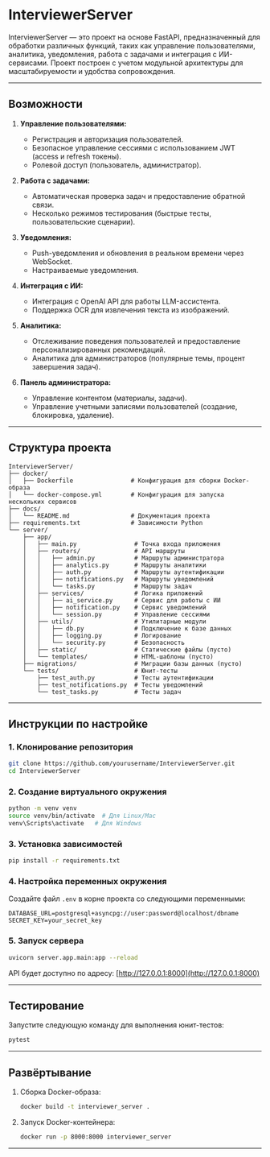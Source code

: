 # InterviewerServer

InterviewerServer — это проект на основе FastAPI, предназначенный для обработки различных функций, таких как управление пользователями, аналитика, уведомления, работа с задачами и интеграция с ИИ-сервисами. Проект построен с учетом модульной архитектуры для масштабируемости и удобства сопровождения.

---

## **Возможности**

1. **Управление пользователями:**
   - Регистрация и авторизация пользователей.
   - Безопасное управление сессиями с использованием JWT (access и refresh токены).
   - Ролевой доступ (пользователь, администратор).

2. **Работа с задачами:**
   - Автоматическая проверка задач и предоставление обратной связи.
   - Несколько режимов тестирования (быстрые тесты, пользовательские сценарии).

3. **Уведомления:**
   - Push-уведомления и обновления в реальном времени через WebSocket.
   - Настраиваемые уведомления.

4. **Интеграция с ИИ:**
   - Интеграция с OpenAI API для работы LLM-ассистента.
   - Поддержка OCR для извлечения текста из изображений.

5. **Аналитика:**
   - Отслеживание поведения пользователей и предоставление персонализированных рекомендаций.
   - Аналитика для администраторов (популярные темы, процент завершения задач).

6. **Панель администратора:**
   - Управление контентом (материалы, задачи).
   - Управление учетными записями пользователей (создание, блокировка, удаление).

---

## **Структура проекта**

```
InterviewerServer/
├── docker/
│   ├── Dockerfile                # Конфигурация для сборки Docker-образа
│   └── docker-compose.yml        # Конфигурация для запуска нескольких сервисов
├── docs/
│   └── README.md                 # Документация проекта
├── requirements.txt              # Зависимости Python
└── server/
    ├── app/
    │   ├── main.py                # Точка входа приложения
    │   ├── routers/               # API маршруты
    │   │   ├── admin.py           # Маршруты администратора
    │   │   ├── analytics.py       # Маршруты аналитики
    │   │   ├── auth.py            # Маршруты аутентификации
    │   │   ├── notifications.py   # Маршруты уведомлений
    │   │   └── tasks.py           # Маршруты задач
    │   ├── services/              # Логика приложений
    │   │   ├── ai_service.py      # Сервис для работы с ИИ
    │   │   ├── notification.py    # Сервис уведомлений
    │   │   └── session.py         # Управление сессиями
    │   ├── utils/                 # Утилитарные модули
    │   │   ├── db.py              # Подключение к базе данных
    │   │   ├── logging.py         # Логирование
    │   │   └── security.py        # Безопасность
    │   ├── static/                # Статические файлы (пусто)
    │   └── templates/             # HTML-шаблоны (пусто)
    ├── migrations/                # Миграции базы данных (пусто)
    └── tests/                     # Юнит-тесты
        ├── test_auth.py           # Тесты аутентификации
        ├── test_notifications.py  # Тесты уведомлений
        └── test_tasks.py          # Тесты задач
```

---

## **Инструкции по настройке**

### **1. Клонирование репозитория**
```bash
git clone https://github.com/yourusername/InterviewerServer.git
cd InterviewerServer
```

### **2. Создание виртуального окружения**
```bash
python -m venv venv
source venv/bin/activate  # Для Linux/Mac
venv\Scripts\activate   # Для Windows
```

### **3. Установка зависимостей**
```bash
pip install -r requirements.txt
```

### **4. Настройка переменных окружения**
Создайте файл `.env` в корне проекта со следующими переменными:
```
DATABASE_URL=postgresql+asyncpg://user:password@localhost/dbname
SECRET_KEY=your_secret_key
```

### **5. Запуск сервера**
```bash
uvicorn server.app.main:app --reload
```

API будет доступно по адресу: [http://127.0.0.1:8000](http://127.0.0.1:8000)

---

## **Тестирование**
Запустите следующую команду для выполнения юнит-тестов:
```bash
pytest
```

---

## **Развёртывание**
1. Сборка Docker-образа:
   ```bash
   docker build -t interviewer_server .
   ```

2. Запуск Docker-контейнера:
   ```bash
   docker run -p 8000:8000 interviewer_server
   ```

---

